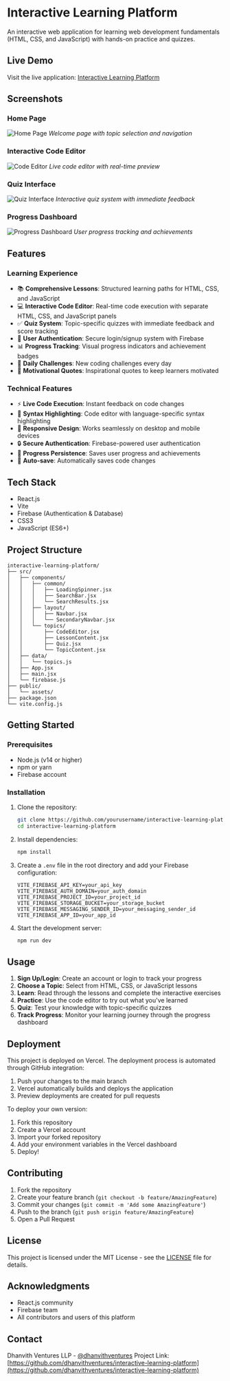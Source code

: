 # Interactive Learning Platform

An interactive web application for learning web development fundamentals (HTML, CSS, and JavaScript) with hands-on practice and quizzes.

## Live Demo

Visit the live application: [Interactive Learning Platform](https://interactive-learning-platform-nu.vercel.app/)

## Screenshots

### Home Page
![Home Page](https://i.imgur.com/your-screenshot-1.png)
*Welcome page with topic selection and navigation*

### Interactive Code Editor
![Code Editor](https://i.imgur.com/your-screenshot-2.png)
*Live code editor with real-time preview*

### Quiz Interface
![Quiz Interface](https://i.imgur.com/your-screenshot-3.png)
*Interactive quiz system with immediate feedback*

### Progress Dashboard
![Progress Dashboard](https://i.imgur.com/your-screenshot-4.png)
*User progress tracking and achievements*

## Features

### Learning Experience
- 📚 **Comprehensive Lessons**: Structured learning paths for HTML, CSS, and JavaScript
- 💻 **Interactive Code Editor**: Real-time code execution with separate HTML, CSS, and JavaScript panels
- ✅ **Quiz System**: Topic-specific quizzes with immediate feedback and score tracking
- 🔐 **User Authentication**: Secure login/signup system with Firebase
- 📊 **Progress Tracking**: Visual progress indicators and achievement badges
- 🎯 **Daily Challenges**: New coding challenges every day
- 💪 **Motivational Quotes**: Inspirational quotes to keep learners motivated

### Technical Features
- ⚡ **Live Code Execution**: Instant feedback on code changes
- 🎨 **Syntax Highlighting**: Code editor with language-specific syntax highlighting
- 📱 **Responsive Design**: Works seamlessly on desktop and mobile devices
- 🔒 **Secure Authentication**: Firebase-powered user authentication
- 💾 **Progress Persistence**: Saves user progress and achievements
- 🔄 **Auto-save**: Automatically saves code changes

## Tech Stack

- React.js
- Vite
- Firebase (Authentication & Database)
- CSS3
- JavaScript (ES6+)

## Project Structure

```
interactive-learning-platform/
├── src/
│   ├── components/
│   │   ├── common/
│   │   │   ├── LoadingSpinner.jsx
│   │   │   ├── SearchBar.jsx
│   │   │   └── SearchResults.jsx
│   │   ├── layout/
│   │   │   ├── Navbar.jsx
│   │   │   └── SecondaryNavbar.jsx
│   │   └── topics/
│   │       ├── CodeEditor.jsx
│   │       ├── LessonContent.jsx
│   │       ├── Quiz.jsx
│   │       └── TopicContent.jsx
│   ├── data/
│   │   └── topics.js
│   ├── App.jsx
│   ├── main.jsx
│   └── firebase.js
├── public/
│   └── assets/
├── package.json
└── vite.config.js
```

## Getting Started

### Prerequisites

- Node.js (v14 or higher)
- npm or yarn
- Firebase account

### Installation

1. Clone the repository:
   ```bash
   git clone https://github.com/yourusername/interactive-learning-platform.git
   cd interactive-learning-platform
   ```

2. Install dependencies:
   ```bash
   npm install
   ```

3. Create a `.env` file in the root directory and add your Firebase configuration:
   ```
   VITE_FIREBASE_API_KEY=your_api_key
   VITE_FIREBASE_AUTH_DOMAIN=your_auth_domain
   VITE_FIREBASE_PROJECT_ID=your_project_id
   VITE_FIREBASE_STORAGE_BUCKET=your_storage_bucket
   VITE_FIREBASE_MESSAGING_SENDER_ID=your_messaging_sender_id
   VITE_FIREBASE_APP_ID=your_app_id
   ```

4. Start the development server:
   ```bash
   npm run dev
   ```

## Usage

1. **Sign Up/Login**: Create an account or login to track your progress
2. **Choose a Topic**: Select from HTML, CSS, or JavaScript lessons
3. **Learn**: Read through the lessons and complete the interactive exercises
4. **Practice**: Use the code editor to try out what you've learned
5. **Quiz**: Test your knowledge with topic-specific quizzes
6. **Track Progress**: Monitor your learning journey through the progress dashboard

## Deployment

This project is deployed on Vercel. The deployment process is automated through GitHub integration:

1. Push your changes to the main branch
2. Vercel automatically builds and deploys the application
3. Preview deployments are created for pull requests

To deploy your own version:
1. Fork this repository
2. Create a Vercel account
3. Import your forked repository
4. Add your environment variables in the Vercel dashboard
5. Deploy!

## Contributing

1. Fork the repository
2. Create your feature branch (`git checkout -b feature/AmazingFeature`)
3. Commit your changes (`git commit -m 'Add some AmazingFeature'`)
4. Push to the branch (`git push origin feature/AmazingFeature`)
5. Open a Pull Request

## License

This project is licensed under the MIT License - see the [LICENSE](LICENSE) file for details.

## Acknowledgments

- React.js community
- Firebase team
- All contributors and users of this platform

## Contact

Dhanvith Ventures LLP - [@dhanvithventures](https://twitter.com/dhanvithventures)
Project Link: [https://github.com/dhanvithventures/interactive-learning-platform](https://github.com/dhanvithventures/interactive-learning-platform)
